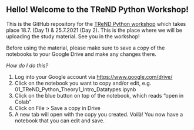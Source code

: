 ## Hello! Welcome to the TReND Python Workshop!
This is the GitHub repository for the [TReND Python workshop](https://trendinafrica.org/python-course/) which takes place 18.7. (Day 1) & 25.7.2021 (Day 2). 
This is the place where we will be uploading the study material. See you in the workshop!

Before using the material, please make sure to save a copy of the notebooks to your Google Drive and make any changes there. 

*How do I do this?*
1. Log into your Google account via https://www.google.com/drive/
2. Click on the notebook you want to copy and/or edit, e.g. 01_TReND_Python_Theory1_Intro_Datatypes.ipynb
3. Click on the blue button on top of the notebook, which reads “open in Colab”
4. Click on File > Save a copy in Drive
5. A new tab will open with the copy you created. Voilà! You now have a notebook that  you can edit and save. 

